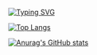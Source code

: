 
[![Typing SVG](https://readme-typing-svg.herokuapp.com?size=40&lines=_mm_shuffle_ps)](https://git.io/typing-svg)



[![Top Langs](https://github-readme-stats.vercel.app/api/top-langs/?username=X3ee&layout=compact)](https://github.com/anuraghazra/github-readme-stats)





[![Anurag's GitHub stats](https://github-readme-stats.vercel.app/api?username=X3ee)](https://github.com/anuraghazra/github-readme-stats)
